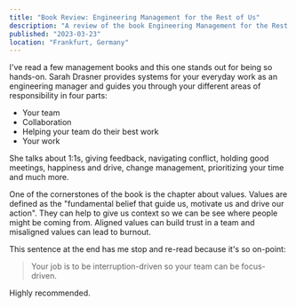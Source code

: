 ```yaml
---
title: "Book Review: Engineering Management for the Rest of Us"
description: "A review of the book Engineering Management for the Rest of Us by Sarah Drasner"
published: "2023-03-23"
location: "Frankfurt, Germany"
---
```


I've read a few management books and this one stands out for being so hands-on.
Sarah Drasner provides systems for your everyday work as an engineering manager
and guides you through your different areas of responsibility in four parts:
- Your team
- Collaboration
- Helping your team do their best work
- Your work

<!-- more -->

She talks about 1:1s, giving feedback, navigating conflict, holding good meetings, happiness and drive, change management, prioritizing your time and much more.

One of the cornerstones of the book is the chapter about values.
Values are defined as the "fundamental belief that guide us, motivate us and drive our action".
They can help to give us context so we can be see where people might be coming from. Aligned values can build trust in a team and misaligned values can lead to burnout.

This sentence at the end has me stop and re-read because it's so on-point:
> Your job is to be interruption-driven so your team can be focus-driven.

Highly recommended.
